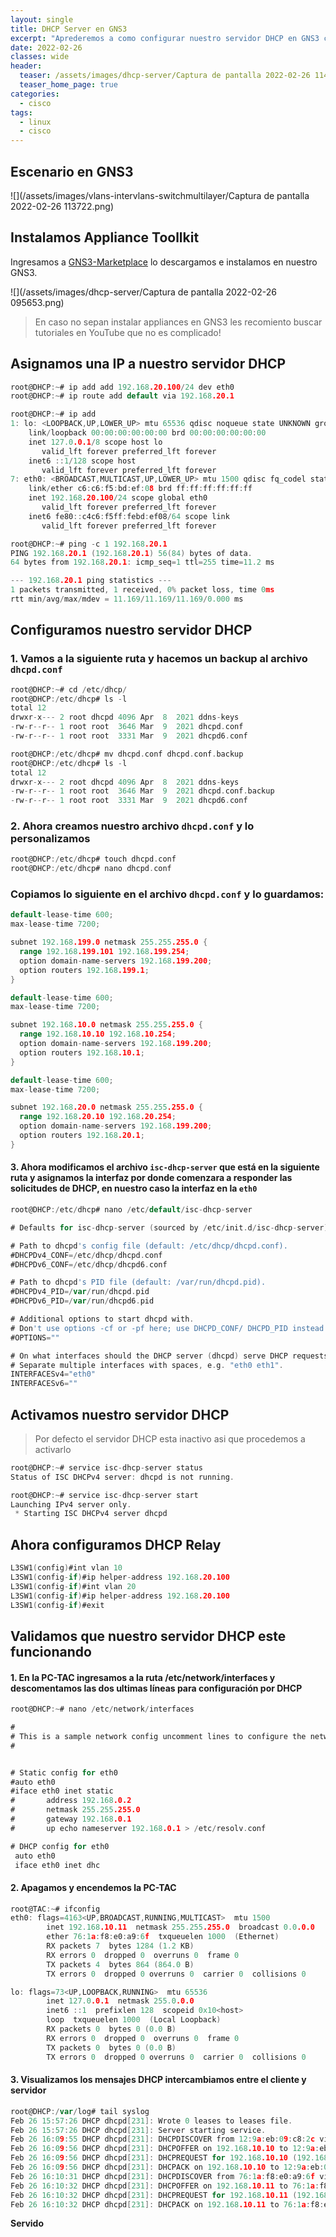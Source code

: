 ```yaml
---
layout: single
title: DHCP Server en GNS3
excerpt: "Aprederemos a como configurar nuestro servidor DHCP en GNS3 con un appliance descargado de Marketplace"
date: 2022-02-26
classes: wide
header:
  teaser: /assets/images/dhcp-server/Captura de pantalla 2022-02-26 114744.png
  teaser_home_page: true
categories:
  - cisco
tags:  
  - linux
  - cisco
---
```


## Escenario en GNS3

![](/assets/images/vlans-intervlans-switchmultilayer/Captura de pantalla 2022-02-26 113722.png)

## Instalamos Appliance Toollkit

Ingresamos a [GNS3-Marketplace](https://gns3.com/marketplace/appliances/networkers-toolkit) lo descargamos e instalamos en nuestro GNS3.

![](/assets/images/dhcp-server/Captura de pantalla 2022-02-26 095653.png)

> En caso no sepan instalar appliances en GNS3 les recomiento buscar tutoriales en YouTube que no es complicado!

## Asignamos una IP a nuestro servidor DHCP

```go
root@DHCP:~# ip add add 192.168.20.100/24 dev eth0
root@DHCP:~# ip route add default via 192.168.20.1
```

```go
root@DHCP:~# ip add
1: lo: <LOOPBACK,UP,LOWER_UP> mtu 65536 qdisc noqueue state UNKNOWN group default qlen 1000
    link/loopback 00:00:00:00:00:00 brd 00:00:00:00:00:00
    inet 127.0.0.1/8 scope host lo
       valid_lft forever preferred_lft forever
    inet6 ::1/128 scope host 
       valid_lft forever preferred_lft forever
7: eth0: <BROADCAST,MULTICAST,UP,LOWER_UP> mtu 1500 qdisc fq_codel state UNKNOWN group default qlen 1000
    link/ether c6:c6:f5:bd:ef:08 brd ff:ff:ff:ff:ff:ff
    inet 192.168.20.100/24 scope global eth0
       valid_lft forever preferred_lft forever
    inet6 fe80::c4c6:f5ff:febd:ef08/64 scope link 
       valid_lft forever preferred_lft forever
```

```go
root@DHCP:~# ping -c 1 192.168.20.1
PING 192.168.20.1 (192.168.20.1) 56(84) bytes of data.
64 bytes from 192.168.20.1: icmp_seq=1 ttl=255 time=11.2 ms

--- 192.168.20.1 ping statistics ---
1 packets transmitted, 1 received, 0% packet loss, time 0ms
rtt min/avg/max/mdev = 11.169/11.169/11.169/0.000 ms
```

## Configuramos nuestro servidor DHCP

### 1. Vamos a la siguiente ruta y hacemos un backup al archivo `dhcpd.conf`

```go
root@DHCP:~# cd /etc/dhcp/
root@DHCP:/etc/dhcp# ls -l
total 12
drwxr-x--- 2 root dhcpd 4096 Apr  8  2021 ddns-keys
-rw-r--r-- 1 root root  3646 Mar  9  2021 dhcpd.conf
-rw-r--r-- 1 root root  3331 Mar  9  2021 dhcpd6.conf
```

```go
root@DHCP:/etc/dhcp# mv dhcpd.conf dhcpd.conf.backup
root@DHCP:/etc/dhcp# ls -l
total 12
drwxr-x--- 2 root dhcpd 4096 Apr  8  2021 ddns-keys
-rw-r--r-- 1 root root  3646 Mar  9  2021 dhcpd.conf.backup
-rw-r--r-- 1 root root  3331 Mar  9  2021 dhcpd6.conf
```

### 2. Ahora creamos nuestro archivo `dhcpd.conf` y lo personalizamos

```go
root@DHCP:/etc/dhcp# touch dhcpd.conf 
root@DHCP:/etc/dhcp# nano dhcpd.conf
```

### Copiamos lo siguiente en el archivo `dhcpd.conf` y lo guardamos:

```go
default-lease-time 600;
max-lease-time 7200;

subnet 192.168.199.0 netmask 255.255.255.0 {
  range 192.168.199.101 192.168.199.254;
  option domain-name-servers 192.168.199.200;
  option routers 192.168.199.1;
}

default-lease-time 600;
max-lease-time 7200;

subnet 192.168.10.0 netmask 255.255.255.0 {
  range 192.168.10.10 192.168.10.254;
  option domain-name-servers 192.168.199.200;
  option routers 192.168.10.1;
}

default-lease-time 600;
max-lease-time 7200;

subnet 192.168.20.0 netmask 255.255.255.0 {
  range 192.168.20.10 192.168.20.254;
  option domain-name-servers 192.168.199.200;
  option routers 192.168.20.1;
}
```

#### 3. Ahora modificamos el archivo `isc-dhcp-server` que está en la siguiente ruta y asignamos la interfaz por donde comenzara a responder las solicitudes de DHCP, en nuestro caso la interfaz en la `eth0`

```go
root@DHCP:/etc/dhcp# nano /etc/default/isc-dhcp-server
```

```go
# Defaults for isc-dhcp-server (sourced by /etc/init.d/isc-dhcp-server)

# Path to dhcpd's config file (default: /etc/dhcp/dhcpd.conf).
#DHCPDv4_CONF=/etc/dhcp/dhcpd.conf
#DHCPDv6_CONF=/etc/dhcp/dhcpd6.conf

# Path to dhcpd's PID file (default: /var/run/dhcpd.pid).
#DHCPDv4_PID=/var/run/dhcpd.pid
#DHCPDv6_PID=/var/run/dhcpd6.pid

# Additional options to start dhcpd with.
# Don't use options -cf or -pf here; use DHCPD_CONF/ DHCPD_PID instead
#OPTIONS=""

# On what interfaces should the DHCP server (dhcpd) serve DHCP requests?
# Separate multiple interfaces with spaces, e.g. "eth0 eth1".
INTERFACESv4="eth0"
INTERFACESv6=""
```

## Activamos nuestro servidor DHCP

> Por defecto el servidor DHCP esta inactivo asi que procedemos a activarlo

```go
root@DHCP:~# service isc-dhcp-server status
Status of ISC DHCPv4 server: dhcpd is not running.
```

```go
root@DHCP:~# service isc-dhcp-server start
Launching IPv4 server only.
 * Starting ISC DHCPv4 server dhcpd                                                                                [ OK ] 
```

## Ahora configuramos DHCP Relay

```go
L3SW1(config)#int vlan 10
L3SW1(config-if)#ip helper-address 192.168.20.100 
L3SW1(config-if)#int vlan 20                     
L3SW1(config-if)#ip helper-address 192.168.20.100
L3SW1(config-if)#exit
```

## Validamos que nuestro servidor DHCP este funcionando

#### 1. En la PC-TAC ingresamos a la ruta /etc/network/interfaces y descomentamos las dos ultimas líneas para configuración por DHCP

```go
root@DHCP:~# nano /etc/network/interfaces
```

```go
#
# This is a sample network config uncomment lines to configure the network
#


# Static config for eth0
#auto eth0
#iface eth0 inet static
#       address 192.168.0.2
#       netmask 255.255.255.0
#       gateway 192.168.0.1
#       up echo nameserver 192.168.0.1 > /etc/resolv.conf

# DHCP config for eth0
 auto eth0
 iface eth0 inet dhc
```

#### 2. Apagamos y encendemos la PC-TAC

```go
root@TAC:~# ifconfig
eth0: flags=4163<UP,BROADCAST,RUNNING,MULTICAST>  mtu 1500
        inet 192.168.10.11  netmask 255.255.255.0  broadcast 0.0.0.0
        ether 76:1a:f8:e0:a9:6f  txqueuelen 1000  (Ethernet)
        RX packets 7  bytes 1284 (1.2 KB)
        RX errors 0  dropped 0  overruns 0  frame 0
        TX packets 4  bytes 864 (864.0 B)
        TX errors 0  dropped 0 overruns 0  carrier 0  collisions 0

lo: flags=73<UP,LOOPBACK,RUNNING>  mtu 65536
        inet 127.0.0.1  netmask 255.0.0.0
        inet6 ::1  prefixlen 128  scopeid 0x10<host>
        loop  txqueuelen 1000  (Local Loopback)
        RX packets 0  bytes 0 (0.0 B)
        RX errors 0  dropped 0  overruns 0  frame 0
        TX packets 0  bytes 0 (0.0 B)
        TX errors 0  dropped 0 overruns 0  carrier 0  collisions 0
```

#### 3. Visualizamos los mensajes DHCP intercambiamos entre el cliente y servidor

```go
root@DHCP:/var/log# tail syslog 
Feb 26 15:57:26 DHCP dhcpd[231]: Wrote 0 leases to leases file.
Feb 26 15:57:26 DHCP dhcpd[231]: Server starting service.
Feb 26 16:09:55 DHCP dhcpd[231]: DHCPDISCOVER from 12:9a:eb:09:c8:2c via 192.168.10.1
Feb 26 16:09:56 DHCP dhcpd[231]: DHCPOFFER on 192.168.10.10 to 12:9a:eb:09:c8:2c via 192.168.10.1
Feb 26 16:09:56 DHCP dhcpd[231]: DHCPREQUEST for 192.168.10.10 (192.168.20.100) from 12:9a:eb:09:c8:2c via 192.168.10.1
Feb 26 16:09:56 DHCP dhcpd[231]: DHCPACK on 192.168.10.10 to 12:9a:eb:09:c8:2c via 192.168.10.1
Feb 26 16:10:31 DHCP dhcpd[231]: DHCPDISCOVER from 76:1a:f8:e0:a9:6f via 192.168.10.1
Feb 26 16:10:32 DHCP dhcpd[231]: DHCPOFFER on 192.168.10.11 to 76:1a:f8:e0:a9:6f via 192.168.10.1
Feb 26 16:10:32 DHCP dhcpd[231]: DHCPREQUEST for 192.168.10.11 (192.168.20.100) from 76:1a:f8:e0:a9:6f via 192.168.10.1
Feb 26 16:10:32 DHCP dhcpd[231]: DHCPACK on 192.168.10.11 to 76:1a:f8:e0:a9:6f via 192.168.10.1
```

**Servido**